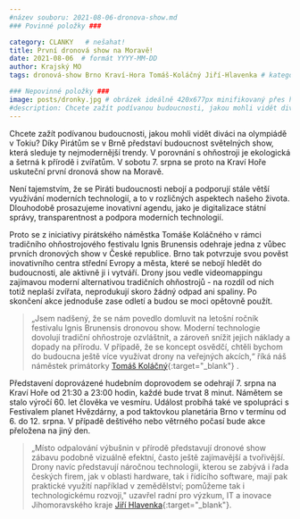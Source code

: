 ```yaml
---
#název souboru: 2021-08-06-dronova-show.md
### Povinné položky ###

category: CLANKY   # nešahat!
title: První dronová show na Moravě!
date: 2021-08-06  # formát YYYY-MM-DD
author: Krajský MO
tags: dronová-show Brno Kraví-Hora Tomáš-Koláčný Jiří-Hlavenka # kategorie odděleny mezerami, např. volby zemědělství životní-prostředí piráti (viz https://jihomoravsky.pirati.cz/tags/)

### Nepovinné položky ###
image: posts/dronky.jpg # obrázek ideálně 420x677px minifikovaný přes https://tinypng.com/
#description: Chcete zažít podívanou budoucnosti, jakou mohli vidět diváci na olympiádě v Tokiu?  Díky Pirátům se v Brně představí budoucnost světelných show, která sleduje ty nejmodernější trendy. V porovnání s ohňostroji je ekologická a šetrná k přírodě i zvířatům. V sobotu 7. srpna se proto na Kraví Hoře uskuteční první dronová show na Moravě.  
---
```

Chcete zažít podívanou budoucnosti, jakou mohli vidět diváci na olympiádě v Tokiu?  Díky Pirátům se v Brně představí budoucnost světelných show, která sleduje ty nejmodernější trendy. V porovnání s ohňostroji je ekologická a šetrná k přírodě i zvířatům. V sobotu 7. srpna se proto na Kraví Hoře uskuteční první dronová show na Moravě.  

Není tajemstvím, že se Piráti budoucnosti nebojí a podporují stále větší využívání moderních technologií, a to v rozličných aspektech našeho života. Dlouhodobě prosazujeme inovativní agendu, jako je digitalizace státní správy, transparentnost a podpora moderních technologií. 

Proto se z iniciativy pirátského náměstka Tomáše Koláčného v rámci tradičního ohňostrojového festivalu Ignis Brunensis odehraje jedna z vůbec prvních dronových show v České republice. Brno tak potvrzuje svou pověst inovativního centra střední Evropy a města, které se nebojí hledět do budoucnosti, ale aktivně ji i vytváří. Drony jsou vedle videomappingu zajímavou moderní alternativou tradičních ohňostrojů - na rozdíl od nich totiž neplaší zvířata, neprodukují skoro žádný odpad ani spaliny. Po skončení akce jednoduše zase odletí a budou se moci opětovně použít. 

> „Jsem nadšený, že se nám povedlo domluvit na letošní ročník festivalu Ignis Brunensis dronovou show. Moderní technologie dovolují tradiční ohňostroje ozvláštnit, a zároveň snížit jejich náklady a dopady na přírodu. V případě, že se koncept osvědčí, chtěli bychom do budoucna ještě více využívat drony na veřejných akcích,“ říká náš náměstek primátorky [Tomáš Koláčný](https://jihomoravsky.pirati.cz/lide/tomas-kolacny/){:target="_blank"} .
> 

Představení doprovázené hudebním doprovodem se odehrají 7. srpna na Kraví Hoře od 21:30 a 23:00  hodin, každé bude trvat 8 minut. Námětem se stalo výročí 60. let člověka ve vesmíru. Událost probíhá také ve spolupráci s Festivalem planet Hvězdárny, a pod taktovkou planetária Brno v termínu od 6. do 12. srpna. V případě deštivého nebo větrného počasí bude akce přeložena na jiný den. 

> „Místo odpalování výbušnin v přírodě představují dronové show zábavu podobně vizuálně efektní, často ještě zajímavější a tvořivější. Drony navíc představují náročnou technologii, kterou se zabývá i řada českých firem, jak v oblasti hardware, tak i řídícího software, mají pak praktické využití například v zemědělství; pomůžeme tak i technologickému rozvoji," uzavřel radní pro výzkum, IT a inovace Jihomoravského kraje [Jiří Hlavenka](https://jihomoravsky.pirati.cz/lide/jiri-hlavenka/){:target="_blank"}.
> 
